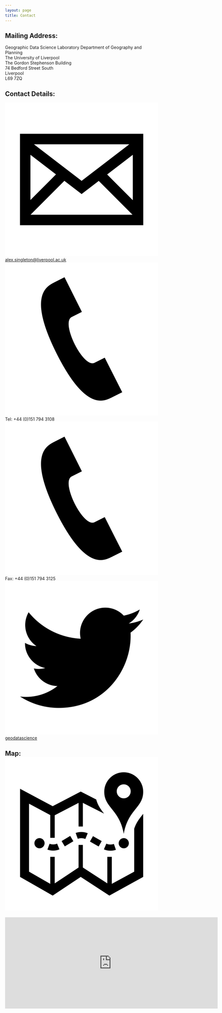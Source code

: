 ```yaml
---
layout: page
title: Contact
---
```


## Mailing Address:
Geographic Data Science Laboratory
Department of Geography and Planning  
The University of Liverpool  
The Gordon Stephenson Building  
74 Bedford Street South  
Liverpool  
L69 7ZQ

## Contact Details:

<img class="img-icon" src="/public/images/iconmonstr-email-2-icon.svg"></img> [alex.singleton@liverpool.ac.uk](mailto:alex.singleton@liverpool.ac.uk)  
<img class="img-icon" src="/public/images/iconmonstr-phone-icon.svg"></img> Tel: +44 (0)151 794 3108  
<img class="img-icon" src="/public/images/iconmonstr-phone-icon.svg"></img> Fax: +44 (0)151 794 3125  
<img class="img-icon" src="/public/images/iconmonstr-twitter-icon.svg"></img> [geodatascience](https://twitter.com/geodatascience)

## Map:<img class="img-lrgicon" src="/public/images/iconmonstr-map-2-icon.svg"></img>

<iframe src="https://www.google.com/maps/embed?pb=!1m18!1m12!1m3!1d594.6751387723305!2d-2.9662553908095455!3d53.40229627352878!2m3!1f0!2f0!3f0!3m2!1i1024!2i768!4f13.1!3m3!1m2!1s0x487b211ecc658455%3A0xf9666a70235a18e2!2sL69+7ZQ%2C+UK!5e0!3m2!1sen!2suk!4v1388954220993" width="700" height="300" frameborder="0" style="border:0"></iframe>